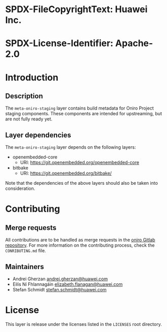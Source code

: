 # SPDX-FileCopyrightText: Huawei Inc.
#
# SPDX-License-Identifier: Apache-2.0

# Introduction

## Description

The `meta-oniro-staging` layer contains build metadata for Oniro Project
staging components. These components are intended for upstreaming, but are not
fully ready yet.

## Layer dependencies

The `meta-oniro-staging` layer depends on the following layers:

* openembedded-core
  * URI: https://git.openembedded.org/openembedded-core
* bitbake
  * URI: https://git.openembedded.org/bitbake/

Note that the dependencies of the above layers should also be taken into
consideration.

# Contributing

## Merge requests

All contributions are to be handled as merge requests in the
[oniro Gitlab repository](https://booting.oniroproject.org/distro/oniro). For
more information on the contributing process, check the `CONRIBUTING.md` file.

## Maintainers

* Andrei Gherzan <andrei.gherzan@huawei.com>
* Eilís Ní Fhlannagáin <elizabeth.flanagan@huawei.com>
* Stefan Schmidt <stefan.schmidt@huawei.com>

# License

This layer is release under the licenses listed in the `LICENSES` root directory.
